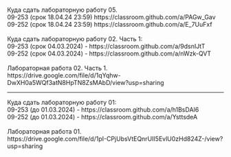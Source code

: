 <br>
Куда сдать лабораторную работу 05.<br>
09-253 (срок 18.04.24 23:59) https://classroom.github.com/a/PAGw_Gav <br>
09-252 (срок 18.04.24 23:59) https://classroom.github.com/a/E_7UuFxf <br>
<br>
Куда сдать лабораторную работу 02. Часть 1:<br>
09-253 (срок 04.03.2024) - https://classroom.github.com/a/9dsnIJtT <br>
09-252 (срок 04.03.2024) - https://classroom.github.com/a/nWzk-QVT <br>
<br>
Лабораторная работа 02. Часть 1. <br>
https://drive.google.com/file/d/1qYqhw-DwXH0a5WQf3atN8HpTN8ZsMAbD/view?usp=sharing
<br>
<hr>
Куда сдать лабораторную работу 01:<br>
09-253 (до 01.03.2024) - https://classroom.github.com/a/h1BsDAI6 <br>
09-252 (до 01.03.2024) - https://classroom.github.com/a/YsttsdeA <br>
<br>
Лабораторная работа 01. <br>
https://drive.google.com/file/d/1pI-CPjUbsVtEQnrUII5EvlU0zHd824Z-/view?usp=sharing 
